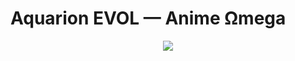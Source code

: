 # Aquarion EVOL — Anime Ωmega

<center><img src="http://i1.wp.com/i.imgur.com/CJnpsAr.png?resize=297%2C195"/></center>
